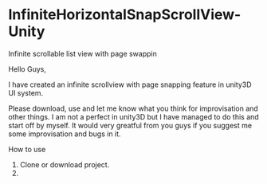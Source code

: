 # InfiniteHorizontalSnapScrollView-Unity
Infinite scrollable list view with page swappin

Hello Guys,

I have created an infinite scrollview with page snapping feature in unity3D UI system.

Please download, use and let me know what you think for improvisation and other things. 
I am not a perfect in unity3D but I have managed to do this and start off by myself. It would very greatful from you guys if you suggest me some improvisation and bugs in it.


How to use

1. Clone or download project.
2. 
